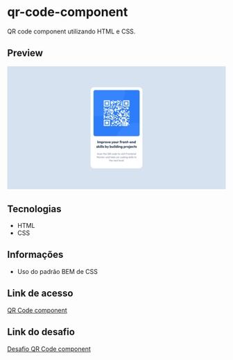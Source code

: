 # qr-code-component

QR code component utilizando HTML e CSS.

## Preview

![Preview do projeto](assets/img/qr-code-component-preview.png "QR Code component preview")

## Tecnologias

- HTML
- CSS

## Informações

- Uso do padrão BEM de CSS

## Link de acesso

<a href="https://udanielnogueira.github.io/qr-code-component/" target="_blank">QR Code component</a>

## Link do desafio

<a href="https://www.frontendmentor.io/challenges/qr-code-component-iux_sIO_H" target="_blank">Desafio QR Code component</a>
